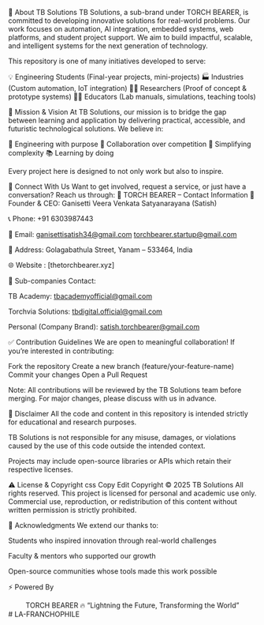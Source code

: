 🧠 About TB Solutions
TB Solutions, a sub-brand under TORCH BEARER, is committed to developing innovative solutions for real-world problems. Our work focuses on automation, AI integration, embedded systems, web platforms, and student project support. We aim to build impactful, scalable, and intelligent systems for the next generation of technology.


This repository is one of many initiatives developed to serve:

💡 Engineering Students (Final-year projects, mini-projects)
🏭 Industries (Custom automation, IoT integration)
🧑‍💻 Researchers (Proof of concept & prototype systems)
🧑‍🏫 Educators (Lab manuals, simulations, teaching tools)



🌟 Mission & Vision
At TB Solutions, our mission is to bridge the gap between learning and application by delivering practical, accessible, and futuristic technological solutions. We believe in:

🔧 Engineering with purpose
🤝 Collaboration over competition
🚀 Simplifying complexity
📚 Learning by doing


Every project here is designed to not only work but also to inspire.


🔗 Connect With Us
Want to get involved, request a service, or just have a conversation? Reach us through:
🔗 TORCH BEARER – Contact Information
👤 Founder & CEO:
Ganisetti Veera Venkata Satyanarayana (Satish)

📞 Phone:
+91 6303987443

📧 Email:
ganisettisatish34@gmail.com
torchbearer.startup@gmail.com

📍 Address:
Golagabathula Street,
Yanam – 533464,
India

🌐 Website :
[thetorchbearer.xyz]

💼 Sub-companies Contact:

TB Academy: tbacademyofficial@gmail.com

Torchvia Solutions: tbdigital.official@gmail.com

Personal (Company Brand): satish.torchbearer@gmail.com

✅ Contribution Guidelines
We are open to meaningful collaboration! If you’re interested in contributing:

Fork the repository
Create a new branch (feature/your-feature-name)
Commit your changes
Open a Pull Request

Note: All contributions will be reviewed by the TB Solutions team before merging. For major changes, please discuss with us in advance.

🛑 Disclaimer
All the code and content in this repository is intended strictly for educational and research purposes.

TB Solutions is not responsible for any misuse, damages, or violations caused by the use of this code outside the intended context.

Projects may include open-source libraries or APIs which retain their respective licenses.

⚠️ License & Copyright
css
Copy
Edit
Copyright © 2025 TB Solutions
All rights reserved.
This project is licensed for personal and academic use only. Commercial use, reproduction, or redistribution of this content without written permission is strictly prohibited.

🙏 Acknowledgments
We extend our thanks to:

Students who inspired innovation through real-world challenges

Faculty & mentors who supported our growth

Open-source communities whose tools made this work possible

⚡ Powered By
<div align="center">
TORCH BEARER
🔥 “Lightning the Future, Transforming the World”

</div>#   L A - F R A N C H O P H I L E  
 